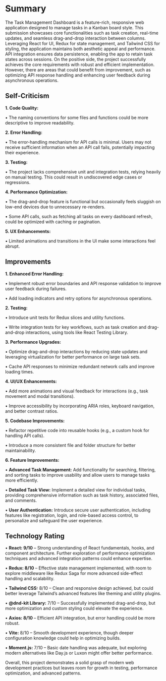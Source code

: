 # Summary

The Task Management Dashboard is a feature-rich, responsive web application designed to manage tasks in a Kanban board style. This submission showcases core functionalities such as task creation, real-time updates, and seamless drag-and-drop interaction between columns. Leveraging React for UI, Redux for state management, and Tailwind CSS for styling, the application maintains both aesthetic appeal and performance. API integration ensures data persistence, enabling the app to retain task states across sessions. On the positive side, the project successfully achieves the core requirements with robust and efficient implementation. However, there are areas that could benefit from improvement, such as optimizing API response handling and enhancing user feedback during asynchronous operations.

## Self-Criticism

**1. Code Quality:**

• The naming conventions for some files and functions could be more descriptive to improve readability.

**2. Error Handling:**

• The error-handling mechanism for API calls is minimal. Users may not receive sufficient information when an API call fails, potentially impacting their experience.

**3. Testing:**

• The project lacks comprehensive unit and integration tests, relying heavily on manual testing. This could result in undiscovered edge cases or regressions.

**4. Performance Optimization:**

• The drag-and-drop feature is functional but occasionally feels sluggish on low-end devices due to unnecessary re-renders.

• Some API calls, such as fetching all tasks on every dashboard refresh, could be optimized with caching or pagination.

**5. UX Enhancements:**

• Limited animations and transitions in the UI make some interactions feel abrupt.

## Improvements

**1. Enhanced Error Handling:**

• Implement robust error boundaries and API response validation to improve user feedback during failures.

• Add loading indicators and retry options for asynchronous operations.

**2. Testing:**

• Introduce unit tests for Redux slices and utility functions.

• Write integration tests for key workflows, such as task creation and drag-and-drop interactions, using tools like React Testing Library.

**3. Performance Upgrades:**

• Optimize drag-and-drop interactions by reducing state updates and leveraging virtualization for better performance on large task sets.

• Cache API responses to minimize redundant network calls and improve loading times.

**4. UI/UX Enhancements:**

• Add more animations and visual feedback for interactions (e.g., task movement and modal transitions).

• Improve accessibility by incorporating ARIA roles, keyboard navigation, and better contrast ratios.

**5. Codebase Improvements:**

• Refactor repetitive code into reusable hooks (e.g., a custom hook for handling API calls).

• Introduce a more consistent file and folder structure for better maintainability.

**6. Feature Improvements:**

• **Advanced Task Management:** Add functionality for searching, filtering, and sorting tasks to improve usability and allow users to manage tasks more efficiently.

• **Detailed Task View:** Implement a detailed view for individual tasks, providing comprehensive information such as task history, associated files, and comments.

• **User Authentication:** Introduce secure user authentication, including features like registration, login, and role-based access control, to personalize and safeguard the user experience.

## Technology Rating

• **React: 9/10** – Strong understanding of React fundamentals, hooks, and component architecture. Further exploration of performance optimization techniques and advanced integration patterns could enhance expertise.

• **Redux: 8/10** – Effective state management implemented, with room to explore middleware like Redux Saga for more advanced side-effect handling and scalability.

• **Tailwind CSS:** 8/10 – Clean and responsive design achieved, but could better leverage Tailwind’s advanced features like theming and utility plugins.

• **@dnd-kit Library:** 7/10 – Successfully implemented drag-and-drop, but more optimization and custom styling could elevate the experience.

• **Axios: 8/10** – Efficient API integration, but error handling could be more robust.

• **Vite:** 8/10 – Smooth development experience, though deeper configuration knowledge could help in optimizing builds.

• **Moment.js:** 7/10 – Basic date handling was adequate, but exploring modern alternatives like Day.js or Luxon might offer better performance.

Overall, this project demonstrates a solid grasp of modern web development practices but leaves room for growth in testing, performance optimization, and advanced patterns.
